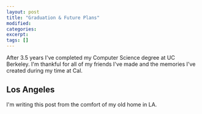 ```yaml
---
layout: post
title: "Graduation & Future Plans"
modified:
categories: 
excerpt:
tags: []
---
```


After 3.5 years I've completed my Computer Science degree at UC Berkeley. I'm thankful for all of my friends I've made and the memories I've created during my time at Cal. 

## Los Angeles

I'm writing this post from the comfort of my old home in LA.